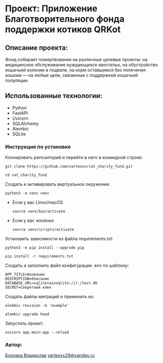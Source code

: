 # Проект: Приложение Благотворительного фонда поддержки котиков QRKot

## Описание проекта:
Фонд собирает пожертвования на различные целевые проекты: на медицинское обслуживание нуждающихся хвостатых, на обустройство кошачьей колонии в подвале, на корм оставшимся без попечения кошкам — на любые цели, связанные с поддержкой кошачьей популяции.

## Использованные технологии:
- Python
- FastAPI
- Uvicorn
- SQLAlchemy
- Alembic
- SQLite

### Инструкция по установке

Клонировать репозиторий и перейти в него в командной строке:

```
git clone https://github.com/vartexxx/cat_charity_fund.git

cd cat_charity_fund
```

Cоздать и активировать виртуальное окружение:

```
python3 -m venv venv
```

* Если у вас Linux/macOS

    ```
    source venv/bin/activate
    ```

* Если у вас windows

    ```
    source venv/scripts/activate
    ```

Установить зависимости из файла requirements.txt:

```
python3 -m pip install --upgrade pip

pip install -r requirements.txt
```

Создать и заполнить файл конфигурации .env по шаблону:  
```  
APP_TITLE=Название
DESCRIPTION=Описание
DATABASE_URL=sqlite+aiosqlite:///./test.db
SECRET=Секретный ключ
```  

Создать файлы миграций и применить их:  
```  
alembic revision -m 'example'

alembic upgrade head
```  

Запустить проект:  
```  
uvicorn app.main:app --reload
```

### Автор:
[Бурлака Владислав](https://github.com/vartexxx) vartexxx29@yandex.ru